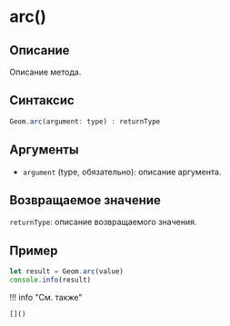 # arc()

## Описание
Описание метода.

## Синтаксис
```javascript
Geom.arc(argument: type) : returnType
```

## Аргументы
- `argument` (type, обязательно): описание аргумента.

## Возвращаемое значение
`returnType`: описание возвращаемого значения.

## Пример
```javascript linenums="1"
let result = Geom.arc(value)
console.info(result)
```

!!! info "См. также"

    []()

